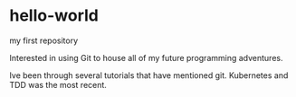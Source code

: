 # hello-world
my first repository

Interested in using Git to house all of my future programming adventures.  

Ive been through several tutorials that have mentioned git.  Kubernetes and TDD was the most recent.  


